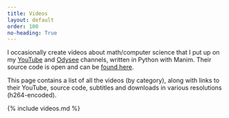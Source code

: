 ```yaml
---
title: Videos
layout: default
order: 100
no-heading: True
---
```


I occasionally create videos about math/computer science that I put up on my [YouTube](https://www.youtube.com/channel/UC_IaBSHmisYbiYlv32EeNkQ) and [Odysee](https://odysee.com/$/invite/@TomasSlama) channels, written in Python with Manim. Their source code is open and can be [found here](https://github.com/xiaoxiae/videos).

This page contains a list of all the videos (by category), along with links to their YouTube, source code, subtitles and downloads in various resolutions (h264-encoded).

{% include videos.md %}
